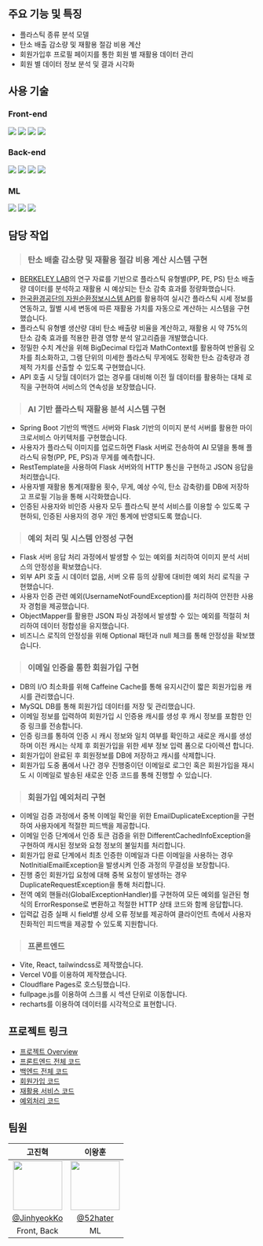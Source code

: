 ## 주요 기능 및 특징

* 플라스틱 종류 분석 모델
* 탄소 배출 감소량 및 재활용 절감 비용 계산
* 회원가입후 프로필 페이지를 통한 회원 별 재활용 데이터 관리
* 회원 별 데이터 정보 분석 및 결과 시각화

## 사용 기술

### Front-end

<img src="https://img.shields.io/badge/react-61DAFB?style=for-the-badge&logo=react&logoColor=black"/>
<img src="https://img.shields.io/badge/Vite-646CFF?style=for-the-badge&logo=vite&logoColor=white"/>
<img src="https://img.shields.io/badge/tailwindcss-06B6D4?style=for-the-badge&logo=tailwindcss&logoColor=white"/>
<img src="https://img.shields.io/badge/cloudflarepages-F38020?style=for-the-badge&logo=cloudflarepages&logoColor=white"/>

### Back-end

<img src="https://img.shields.io/badge/springboot-6DB33F?style=for-the-badge&logo=springboot&logoColor=white"/>
<img src="https://img.shields.io/badge/mysql-4479A1?style=for-the-badge&logo=mysql&logoColor=white"/>
<img src="https://img.shields.io/badge/amazonec2-FF9900?style=for-the-badge&logo=amazonec2&logoColor=white"/>
<img src="https://img.shields.io/badge/amazonrds-527FFF?style=for-the-badge&logo=amazonrds&logoColor=white"/>

### ML

<img src="https://img.shields.io/badge/pytorch-EE4C2C?style=for-the-badge&logo=pytorch&logoColor=white"/>
<img src="https://img.shields.io/badge/anaconda-44A833?style=for-the-badge&logo=anaconda&logoColor=white"/>
<img src="https://img.shields.io/badge/flask-%23000.svg?style=for-the-badge&logo=flask&logoColor=white"/>

## 담당 작업

> ### 탄소 배출 감소량 및 재활용 절감 비용 계산 시스템 구현

* [BERKELEY LAB](https://energyanalysis.lbl.gov/publications/climate-impact-primary-plastic)의 연구 자료를 기반으로 플라스틱 유형별(PP,
  PE, PS) 탄소 배출량 데이터를 분석하고 재활용 시 예상되는 탄소 감축 효과를 정량화했습니다.
* [한국환경공단의 자원순환정보시스템 API](https://www.data.go.kr/data/3076421/fileData.do#/)를 활용하여 실시간 플라스틱 시세 정보를 연동하고, 월별 시세 변동에 따른
  재활용 가치를 자동으로 계산하는 시스템을 구현했습니다.
* 플라스틱 유형별 생산량 대비 탄소 배출량 비율을 계산하고, 재활용 시 약 75%의 탄소 감축 효과를 적용한 환경 영향 분석 알고리즘을 개발했습니다.
* 정밀한 수치 계산을 위해 BigDecimal 타입과 MathContext를 활용하여 반올림 오차를 최소화하고, 그램 단위의 미세한 플라스틱 무게에도 정확한 탄소 감축량과 경제적 가치를 산출할 수 있도록
  구현했습니다.
* API 호출 시 당월 데이터가 없는 경우를 대비해 이전 월 데이터를 활용하는 대체 로직을 구현하여 서비스의 연속성을 보장했습니다.

> ### AI 기반 플라스틱 재활용 분석 시스템 구현

* Spring Boot 기반의 백엔드 서버와 Flask 기반의 이미지 분석 서버를 활용한 마이크로서비스 아키텍처를 구현했습니다.
* 사용자가 플라스틱 이미지를 업로드하면 Flask 서버로 전송하여 AI 모델을 통해 플라스틱 유형(PP, PE, PS)과 무게를 예측합니다.
* RestTemplate을 사용하여 Flask 서버와의 HTTP 통신을 구현하고 JSON 응답을 처리했습니다.
* 사용자별 재활용 통계(재활용 횟수, 무게, 예상 수익, 탄소 감축량)를 DB에 저장하고 프로필 기능을 통해 시각화했습니다.
* 인증된 사용자와 비인증 사용자 모두 플라스틱 분석 서비스를 이용할 수 있도록 구현하되, 인증된 사용자의 경우 개인 통계에 반영되도록 했습니다.

> ### 예외 처리 및 시스템 안정성 구현

* Flask 서버 응답 처리 과정에서 발생할 수 있는 예외를 처리하여 이미지 분석 서비스의 안정성을 확보했습니다.
* 외부 API 호출 시 데이터 없음, 서버 오류 등의 상황에 대비한 예외 처리 로직을 구현했습니다.
* 사용자 인증 관련 예외(UsernameNotFoundException)를 처리하여 안전한 사용자 경험을 제공했습니다.
* ObjectMapper를 활용한 JSON 파싱 과정에서 발생할 수 있는 예외를 적절히 처리하여 데이터 정합성을 유지했습니다.
* 비즈니스 로직의 안정성을 위해 Optional 패턴과 null 체크를 통해 안정성을 확보했습니다.

> ### 이메일 인증을 통한 회원가입 구현

* DB의 I/O 최소화를 위해 Caffeine Cache를 통해 유지시간이 짧은 회원가입용 캐시를 관리했습니다.
* MySQL DB를 통해 회원가입 데이터를 저장 및 관리했습니다.
* 이메일 정보를 입력하여 회원가입 시 인증용 캐시를 생성 후 캐시 정보를 포함한 인증 링크를 전송합니다.
* 인증 링크를 통하여 인증 시 캐시 정보와 일치 여부를 확인하고 새로운 캐시를 생성하며 이전 캐시는 삭제 후 회원가입을 위한 세부 정보 입력 폼으로 다이렉션 합니다.
* 회원가입이 완료된 후 회원정보를 DB에 저장하고 캐시를 삭제합니다.
* 회원가입 도중 폼에서 나간 경우 진행중이던 이메일로 로그인 혹은 회원가입을 재시도 시 이메일로 발송된 새로운 인증 코드를 통해 진행할 수 있습니다.

> ### 회원가입 예외처리 구현

* 이메일 검증 과정에서 중복 이메일 확인을 위한 EmailDuplicateException을 구현하여 사용자에게 적절한 피드백을 제공합니다.
* 이메일 인증 단계에서 인증 토큰 검증을 위한 DifferentCachedInfoException을 구현하여 캐시된 정보와 요청 정보의 불일치를 처리합니다.
* 회원가입 완료 단계에서 최초 인증한 이메일과 다른 이메일을 사용하는 경우 NotInitialEmailException을 발생시켜 인증 과정의 무결성을 보장합니다.
* 진행 중인 회원가입 요청에 대해 중복 요청이 발생하는 경우 DuplicateRequestException을 통해 처리합니다.
* 전역 예외 핸들러(GlobalExceptionHandler)를 구현하여 모든 예외를 일관된 형식의 ErrorResponse로 변환하고 적절한 HTTP 상태 코드와 함께 응답합니다.
* 입력값 검증 실패 시 field별 상세 오류 정보를 제공하여 클라이언트 측에서 사용자 친화적인 피드백을 제공할 수 있도록 지원합니다.

> ### 프론트엔드

* Vite, React, tailwindcss로 제작했습니다.
* Vercel V0를 이용하여 제작했습니다.
* Cloudflare Pages로 호스팅했습니다.
* fullpage.js를 이용하여 스크롤 시 섹션 단위로 이동합니다.
* recharts를 이용하여 데이터를 시각적으로 표현합니다.

## 프로젝트 링크

* [프로젝트 Overview](https://github.com/Plastic-Recycling)
* [프론트엔드 전체 코드](https://github.com/Plastic-Recycling/Front)
* [백엔드 전체 코드](https://github.com/Plastic-Recycling/Back/tree/main)
* [회원가입 코드](https://github.com/Plastic-Recycling/Back/tree/main/src/main/java/recycling/back/user/register)
* [재활용 서비스 코드](https://github.com/Plastic-Recycling/Back/tree/main/src/main/java/recycling/back/recycle)
* [예외처리 코드](https://github.com/Plastic-Recycling/Back/tree/main/src/main/java/recycling/back/exception)

## 팀원

|                                             고진혁                                              |                                             이왕훈                                              |
|:--------------------------------------------------------------------------------------------:|:--------------------------------------------------------------------------------------------:|
| <img src="https://avatars.githubusercontent.com/u/160887371?v=4" width="100" height="100" /> | <img src="https://avatars.githubusercontent.com/u/160670466?v=4" width="100" height="100" /> |
|                         [@JinhyeokKo](https://github.com/JinhyeokKo)                         |                            [@52hater](https://github.com/52hater)                            |
|                                         Front,  Back                                         |                                              ML                                              |